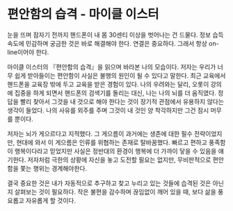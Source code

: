 # 편안함의 습격 - 마이클 이스터

눈을 뜨며 잠자기 전까지 핸드폰이 내 몸 30센티 이상을 벗어나는 건 드물다.
정보 습득 속도에 민감하며 궁금한 것은 바로 해결해야 한다.
연결은 중요하다. 그래서 항상 on-line이어야 한다. 


마이클 이스터의 『편안함의 습격』을 읽으며 바라본 나의 모습이다. 
저자는 우리가 너무 쉽게 받아들이는 편안함이 사실은 불행의 원인이 될 수 있다고 말한다.
최근 교육에서 핸드폰을 교육장 밖에 두고 교육을 받은 경험이 있다. 
나의 우려와는 달리, 오롯이 강의에 집중을 하게 되면서 핸드폰의 검색기를 돌리는 대신, 나는 나의 뇌를 더 움직였다. 정답을 빨리 찾아서 그것을 내 것으로 해야 한다는 것이 장기적 관점에서 유용하지 않다는 생각이 들었다.  나의 사유를 외주를 주며 그것이 내 것인 양 착각하지만 그건 잠시 머무를 뿐이다. 

저자는 뇌가 게으르다고 지적했다.
그 게으름이 과거에는 생존에 대한 필수 전략이었지만, 현대에 와서 이 게으름은 인류를 위협하는 존재로 탈바꿈했다. 빠르고 편하고 풍족함이 행복이다라고 믿었지만 사실은 정반대의 환경이 행복에  더 가까이 닿을 수 있음을 얘기한다.  저자처럼 극한의 상황에 자신을 놓고 도전할 필요는 없지만,
무비판적으로 편안함을 쫓는 행위는 경계해야한다. 

결국 중요한 것은 내가 자동적으로 추구하고 찾고 누리고 있는 것들에 습격된 것은 아닌지 살펴보는 것이 필요하다. 작은 불편을 감수하며 끊임없이 깨어 있을 때,  보다 삶을 풍요롭고 자유롭게 할 것이다. 
